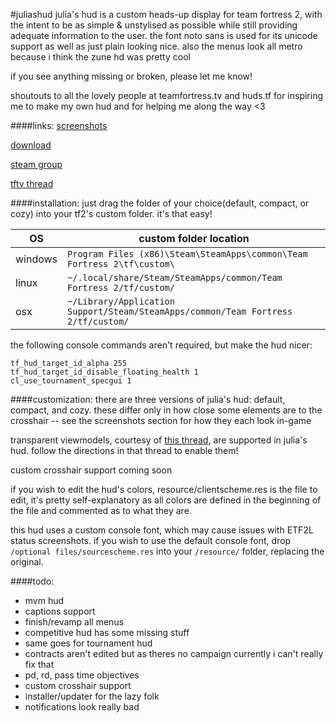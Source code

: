 #juliashud
julia's hud is a custom heads-up display for team fortress 2, with the intent to be as simple & unstylised as possible while still providing adequate information to the user.
the font noto sans is used for its unicode support as well as just plain looking nice.
also the menus look all metro because i think the zune hd was pretty cool

if you see anything missing or broken, please let me know!

shoutouts to all the lovely people at teamfortress.tv and huds.tf for inspiring me to make my own hud and for helping me along the way <3

####links:
[screenshots](http://imgur.com/a/T1GlQ)

[download](https://github.com/juliastumpf/juliashud/archive/master.zip)

[steam group](http://steamcommunity.com/groups/juliashud)

[tftv thread](http://www.teamfortress.tv/32850/julias-hud)

####installation:
just drag the folder of your choice(default, compact, or cozy) into your tf2's custom folder. it's that easy!

| OS      | custom folder location                                                            |
| ------- | --------------------------------------------------------------------------------- |
| windows | `Program Files (x86)\Steam\SteamApps\common\Team Fortress 2\tf\custom\` 		  |
| linux   | `~/.local/share/Steam/SteamApps/common/Team Fortress 2/tf/custom/`      		  |
| osx 	  | `~/Library/Application Support/Steam/SteamApps/common/Team Fortress 2/tf/custom/` |

the following console commands aren't required, but make the hud nicer:
```
tf_hud_target_id_alpha 255
tf_hud_target_id_disable_floating_health 1
cl_use_tournament_specgui 1
```

####customization:
there are three versions of julia's hud: default, compact, and cozy. these differ only in how close some elements are to the crosshair -- see the screenshots section for how they each look in-game

transparent viewmodels, courtesy of [this thread](http://www.teamfortress.tv/21928/transparent-viewmodels-in-any-hud/), are supported in julia's hud. follow the directions in that thread to enable them!

custom crosshair support coming soon

if you wish to edit the hud's colors, resource/clientscheme.res is the file to edit, it's pretty self-explanatory as all colors are defined in the beginning of the file and commented as to what they are.

this hud uses a custom console font, which may cause issues with ETF2L status screenshots. if you wish to use the default console font, drop `/optional files/sourcescheme.res` into your `/resource/` folder, replacing the original.

####todo:
- mvm hud
- captions support
- finish/revamp all menus
- competitive hud has some missing stuff
- same goes for tournament hud
- contracts aren't edited but as theres no campaign currently i can't really fix that
- pd, rd, pass time objectives
- custom crosshair support
- installer/updater for the lazy folk
- notifications look really bad
